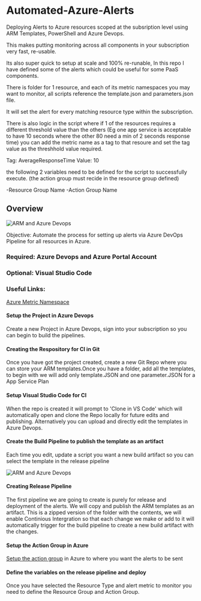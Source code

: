 # Automated-Azure-Alerts


Deploying Alerts to Azure resources scoped at the subsription level using ARM Templates, PowerShell and Azure Devops. 

This makes putting monitoring across all components in your subscription very fast, re-usable. 

Its also super quick to setup at scale and 100% re-runable, In this repo I have defined some of the alerts which could be useful for some PaaS components.

There is folder for 1 resource, and each of its metric namespaces you may want to monitor, all scripts reference the template.json and parameters.json file.

It will set the alert for every matching resource type within the subscription.

There is also logic in the script where if 1 of the resources requires a different threshold value than the others (Eg one app service is acceptable to have 10 seconds where the other 80 need a min of 2 seconds response time) you can add the metric name as a tag to that resoure and set the tag value as the threshhold value required.

Tag: AverageResponseTime
Value: 10

the following 2 variables need to be defined for the script to successfully execute. (the action group must recide in the resource group defined)

-Resource Group Name
-Action Group Name



## Overview

![ARM and Azure Devops](https://etsaustorage.blob.core.windows.net/$web/images/github/armps1.jpg)


Objective: Automate the process for setting up alerts via Azure DevOps Pipeline for all resources in Azure.

### Required: Azure Devops and Azure Portal Account

### Optional: Visual Studio Code

### Useful Links:
[Azure Metric Namespace](https://docs.microsoft.com/en-us/azure/azure-monitor/platform/metrics-supported)



#### Setup the Project in Azure Devops

Create a new Project in Azure Devops, sign into your subscription so you can begin to build the pipelines.


#### Creating the Respository for CI in Git

Once you have got the project created, create a new Git Repo where you can store your ARM templates.Once you have a folder, add all the templates, to begin with we will add only template.JSON and one parameter.JSON for a App Service Plan

#### Setup Visual Studio Code for CI 

When the repo is created it will prompt to 'Clone in VS Code' which will automatically open and clone the Repo locally for future edits and publishing. Alternatively you can upload and directly edit the templates in Azure Devops.

#### Create the Build Pipeline to publish the template as an artifact

Each time you edit, update a script you want a new build artifact so you can select the template in the release pipeline

![ARM and Azure Devops](https://etsaustorage.blob.core.windows.net/$web/images/github/artifact.jpg)



#### Creating Release Pipeline

The first pipeline we are going to create is purely for release and deployment of the alerts. We will copy and publish the ARM templates as an artifact. This is a zipped version of the folder with the contents, we will enable Continious Intergration so that each change we make or add to it will automatically trigger for the build pipeline to create a new build artifact with the changes.

#### Setup the Action Group in Azure

[Setup the action group](https://docs.microsoft.com/en-us/azure/azure-monitor/platform/action-groups) in Azure to where you want the alerts to be sent



#### Define the variables on the release pipeline and deploy

Once you have selected the Resource Type and alert metric to monitor you need to define the Resource Group and Action Group.

